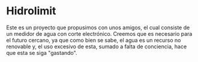 # Hidrolimit

Este es un proyecto que propusimos con unos amigos, el cual consiste de un medidor de agua con corte electrónico. Creemos que es necesario para el futuro cercano, ya que como bien se sabe, el agua es un recurso no renovable y, el uso excesivo de esta, sumado a falta de conciencia, hace que esta se siga "gastando".
